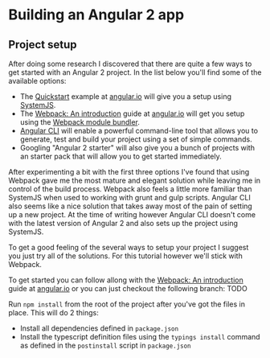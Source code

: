 # Building an Angular 2 app

## Project setup

After doing some research I discovered that there are quite a few ways to get started with an Angular 2 project. In the 
list below you'll find some of the available options:
* The [Quickstart](https://angular.io/docs/ts/latest/quickstart.html) example at [angular.io](https://angular.io/) will 
give you a setup using [SystemJS](https://github.com/systemjs/systemjs).
* The [Webpack: An introduction](https://angular.io/docs/ts/latest/guide/webpack.html) guide at [angular.io](https://angular.io/)
will get you setup using the [Webpack module bundler](https://webpack.github.io/).
* [Angular CLI](https://cli.angular.io/) will enable a powerful command-line tool that allows you to generate, test and 
build your project using a set of simple commands.
* Googling "Angular 2 starter" will also give you a bunch of projects with an starter pack that will allow you to get 
started immediately.

After experimenting a bit with the first three options I've found that using Webpack gave me the most mature and elegant
 solution while leaving me in control of the build process. Webpack also feels a little more familiar than SystemJS when
used to working with grunt and gulp scripts. Angular CLI also seems like a nice solution that takes away most of the 
pain of setting up a new project. At the time of writing however Angular CLI doesn't come with the latest version of 
Angular 2 and also sets up the project using SystemJS.

To get a good feeling of the several ways to setup your project I suggest you just try all of the solutions. For this
tutorial however we'll stick with Webpack.

To get started you can follow allong with the [Webpack: An introduction](https://angular.io/docs/ts/latest/guide/webpack.html)
guide at [angular.io](https://angular.io/) or you can just checkout the following branch: TODO

Run `npm install` from the root of the project after you've got the files in place. This will do 2 things:
* Install all dependencies defined in `package.json`
* Install the typescript definition files using the `typings install` command as defined in the `postinstall` script in
`package.json`
